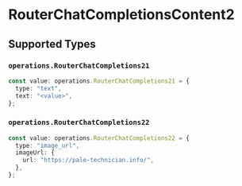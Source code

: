# RouterChatCompletionsContent2


## Supported Types

### `operations.RouterChatCompletions21`

```typescript
const value: operations.RouterChatCompletions21 = {
  type: "text",
  text: "<value>",
};
```

### `operations.RouterChatCompletions22`

```typescript
const value: operations.RouterChatCompletions22 = {
  type: "image_url",
  imageUrl: {
    url: "https://pale-technician.info/",
  },
};
```


